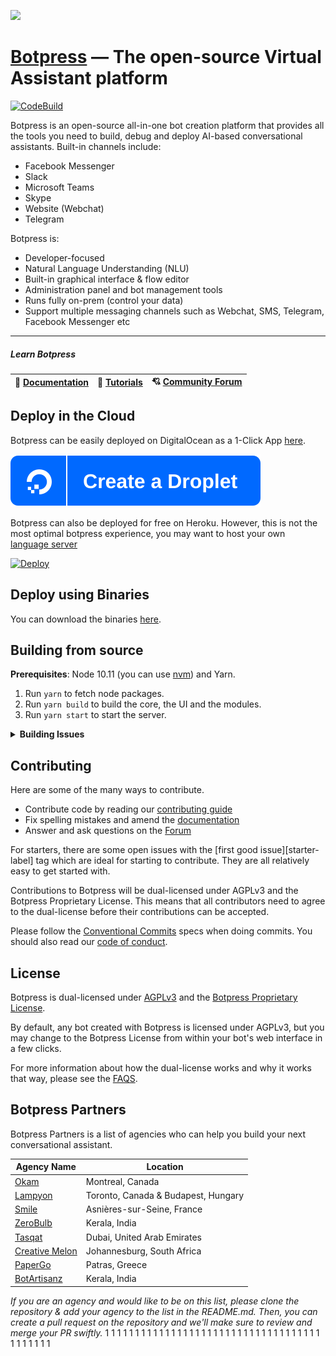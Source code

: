 <a href='https://botpress.com/?utm_source=github&utm_medium=organic&utm_campaign=botpress_repo&utm_term=readme'><img src='.github/assets/train_bar.gif'></a>

# [Botpress](https://botpress.com/?utm_source=github&utm_medium=organic&utm_campaign=botpress_repo&utm_term=readme) — The open-source Virtual Assistant platform

[![CodeBuild](https://codebuild.us-east-1.amazonaws.com/badges?uuid=eyJlbmNyeXB0ZWREYXRhIjoiNTZoU0wzRmRQd29iWTFqVjliUzlvN0gzUUtoN25QVHlHMUhWYkZCWHpPQ3ZKQzFOMFh6Wm5EcHkxQW5SUmJuTFpLSDJXdURDVzNtRjM5d1BaU2pNUHhJPSIsIml2UGFyYW1ldGVyU3BlYyI6Iitoa0RBM091SnlXNTJwK2MiLCJtYXRlcmlhbFNldFNlcmlhbCI6MX0%3D&branch=master)](https://console.aws.amazon.com/codesuite/codebuild/projects/botpress-ce-tests/history?region=us-east-1)

Botpress is an open-source all-in-one bot creation platform that provides all the tools you need to build, debug and deploy AI-based conversational assistants. Built-in channels include:

- Facebook Messenger
- Slack
- Microsoft Teams
- Skype
- Website (Webchat)
- Telegram

Botpress is:

- Developer-focused
- Natural Language Understanding (NLU)
- Built-in graphical interface & flow editor
- Administration panel and bot management tools
- Runs fully on-prem (control your data)
- Support multiple messaging channels such as Webchat, SMS, Telegram, Facebook Messenger etc

---

##### Learn Botpress

| 📖 [**Documentation**](https://botpress.com/docs) | 🍿 [**Tutorials**](https://www.youtube.com/c/botpress) | 💘 [**Community Forum**](https://forum.botpress.com) |
| ------------------------------------------------- | ------------------------------------------------------ | ---------------------------------------------------- |


## Deploy in the Cloud

Botpress can be easily deployed on DigitalOcean as a 1-Click App [here](https://marketplace.digitalocean.com/apps/botpress).

[![DigitalOcean](.github/do_button.svg)](https://marketplace.digitalocean.com/apps/botpress)

Botpress can also be deployed for free on Heroku. However, this is not the most optimal botpress experience, you may want to host your own [language server](https://botpress.com/docs/advanced/hosting#running-your-own-language-server)

[![Deploy](https://www.herokucdn.com/deploy/button.svg)](https://heroku.com/deploy)

## Deploy using Binaries

You can download the binaries [here](https://botpress.com/download?utm_source=github&utm_medium=organic&utm_campaign=botpress_repo&utm_term=readme).

## Building from source

**Prerequisites**: Node 10.11 (you can use [nvm](https://github.com/creationix/nvm)) and Yarn.

1. Run `yarn` to fetch node packages.
1. Run `yarn build` to build the core, the UI and the modules.
1. Run `yarn start` to start the server.

<details><summary><strong>Building Issues</strong></summary>
<p>

If you encounter errors when building modules (timeout, random errors, etc), try the following:

1. Go in each module folder and type `yarn && yarn build`

</p>
</details>

## Contributing

Here are some of the many ways to contribute.

- Contribute code by reading our [contributing guide](/.github/CONTRIBUTING.md)
- Fix spelling mistakes and amend the [documentation](/docs/guide/docs)
- Answer and ask questions on the [Forum](https://forum.botpress.com/)

For starters, there are some open issues with the [first good issue][starter-label] tag which are ideal for starting to contribute. They are all relatively easy to get started with.

Contributions to Botpress will be dual-licensed under AGPLv3 and the Botpress Proprietary License. This means that all contributors need to agree to the dual-license before their contributions can be accepted.

Please follow the [Conventional Commits](https://conventionalcommits.org/) specs when doing commits. You should also read our [code of conduct](/.github/CODE_OF_CONDUCT.md).

## License

Botpress is dual-licensed under [AGPLv3](/licenses/LICENSE_AGPL3) and the [Botpress Proprietary License](/licenses/LICENSE_BOTPRESS).

By default, any bot created with Botpress is licensed under AGPLv3, but you may change to the Botpress License from within your bot's web interface in a few clicks.

For more information about how the dual-license works and why it works that way, please see the <a href="https://botpress.com/faq">FAQS</a>.

## Botpress Partners

Botpress Partners is a list of agencies who can help you build your next conversational assistant.

| Agency Name                                   | Location                            |
| --------------------------------------------- | ----------------------------------- |
| [Okam](https://okam.ca/)                      | Montreal, Canada                    |
| [Lampyon](https://www.lampyon.com/)           | Toronto, Canada & Budapest, Hungary |
| [Smile](https://www.smile.eu)                 | Asnières-sur-Seine, France          |
| [ZeroBulb](https://www.zerobulb.com)          | Kerala, India                       |
| [Tasqat](https://www.tasqat.com)              | Dubai, United Arab Emirates         |
| [Creative Melon](https://creativemelon.co.za) | Johannesburg, South Africa          |
| [PaperGo](https://www.papergo.io)             | Patras, Greece                      |
| [BotArtisanz](http://botartisanz.com/)        | Kerala, India                       |

_If you are an agency and would like to be on this list, please clone the repository & add your agency to the list in the README.md. Then, you can create a pull request on the repository and we'll make sure to review and merge your PR swiftly._
1
1
1
1
1
1
1
1
1
1
1
1
1
1
1
1
1
1
1
1
1
1
1
1
1
1
1
1
1
1
1
1
1
1
1
1
1
1
1
1
1
1
1

